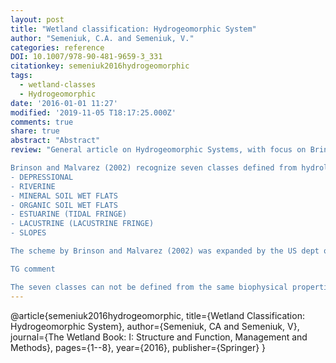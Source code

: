 ```yaml
---
layout: post
title: "Wetland classification: Hydrogeomorphic System"
author: "Semeniuk, C.A. and Semeniuk, V."
categories: reference
DOI: 10.1007/978-90-481-9659-3_331
citationkey: semeniuk2016hydrogeomorphic
tags:
  - wetland-classes
  - Hydrogeomorphic
date: '2016-01-01 11:27'
modified: '2019-11-05 T18:17:25.000Z'
comments: true
share: true
abstract: "Abstract"
review: "General article on Hydrogeomorphic Systems, with focus on Brinson (1993) and Brinson and Malvarez (2002).

Brinson and Malvarez (2002) recognize seven classes defined from hydrologic characteristics and geomorphic position:
- DEPRESSIONAL
- RIVERINE
- MINERAL SOIL WET FLATS
- ORGANIC SOIL WET FLATS
- ESTUARINE (TIDAL FRINGE)
- LACUSTRINE (LACUSTRINE FRINGE)
- SLOPES

The scheme by Brinson and Malvarez (2002) was expanded by the US dept of Ag (I have the article), including adding subclasses.

TG comment

The seven classes can not be defined from the same biophysical properties, a range of different properties are required. Thus I am not that happy with the system. But it is perhaps still the"
---
```

@article{semeniuk2016hydrogeomorphic,
  title={Wetland Classification: Hydrogeomorphic System},
  author={Semeniuk, CA and Semeniuk, V},
  journal={The Wetland Book: I: Structure and Function, Management and Methods},
  pages={1--8},
  year={2016},
  publisher={Springer}
}
